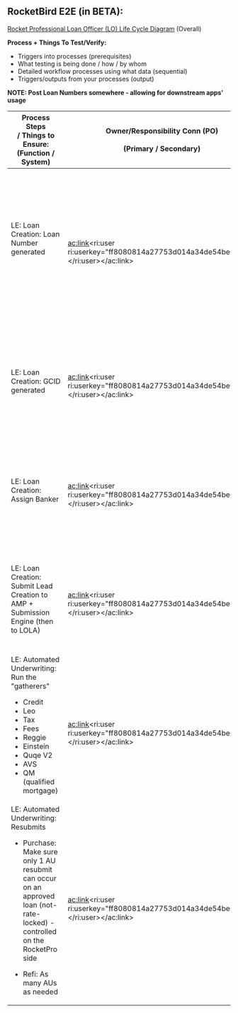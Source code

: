 
## **RocketBird E2E (in BETA):**

[Rocket Professional Loan Officer (LO) Life Cycle Diagram](https://editor.signavio.com/p/hub-preview#model/ff04d56e3b8644cd880073bf5a6af3ab;diagram) (Overall)



**Process + Things To Test/Verify:**

- Triggers into processes (prerequisites)
- What testing is being done / how / by whom
- Detailed workflow processes using what data (sequential)
- Triggers/outputs from your processes (output)




**NOTE: Post Loan Numbers somewhere - allowing for downstream apps' usage**


| Process Steps / Things to Ensure:<br>(Function / System)<br> | Owner/Responsibility Conn (PO)<br><br>(Primary / Secondary)<br> | SME / Testing Conn<br><br>(Primary / Secondary)<br> | Input and Output Triggers / Notifications<br> | Estimated Duration<br> | Status<br><br>(Complete / Not Started)<br> | Notes / Issues<br> |
| --- | --- | --- | --- | --- | --- | --- |
| LE: Loan Creation: Loan Number generated<br><br><br> | <br><ac:link><ri:user ri:userkey="ff8080814a27753d014a34de54be0019"></ri:user></ac:link><br> | <br><ac:link><ri:user ri:userkey="ff8080814b901f93014b98d4cf0f000b"></ri:user></ac:link><ac:link><ri:user ri:userkey="ff8080814b6bfbc5014b8363a6e4000e"></ri:user></ac:link><br><br><ac:link><ri:user ri:userkey="ff8080814a4b9bb3014acf5fa3870064"></ri:user></ac:link> <ac:link><ri:user ri:userkey="8a8903605d45dfb2015de58668960047"></ri:user></ac:link><br> | <ul><li>Input: RP after pull credit + Einstein recommended solution &gt; Send lead to LE</li><li>Output: QTweet to AMP + LOLA</li></ul> | <br> | **COMPLETE** | 1) RP Approval &gt; LE (Loan Creation) &gt; Passes to LOLA + AMP<ul><li>RP after pull credit + Einstein recommended solution &gt; Send lead to LE</li></ul><br>2) LE lets RP know the assigned<br> |
| LE: Loan Creation: GCID generated | <br><ac:link><ri:user ri:userkey="ff8080814a27753d014a34de54be0019"></ri:user></ac:link><br> | <br><ac:link><ri:user ri:userkey="ff8080814b901f93014b98d4cf0f000b"></ri:user></ac:link><ac:link><ri:user ri:userkey="ff8080814b6bfbc5014b8363a6e4000e"></ri:user></ac:link><br><br><ac:link><ri:user ri:userkey="ff8080814a4b9bb3014acf5fa3870064"></ri:user></ac:link> <ac:link><ri:user ri:userkey="8a8903605d45dfb2015de58668960047"></ri:user></ac:link><br> | <br> | <br> | **COMPLETE** | <br> |
| LE: Loan Creation: Assign Banker | <br><ac:link><ri:user ri:userkey="ff8080814a27753d014a34de54be0019"></ri:user></ac:link><br> | <br><ac:link><ri:user ri:userkey="ff8080814b901f93014b98d4cf0f000b"></ri:user></ac:link> <ac:link><ri:user ri:userkey="ff8080814b6bfbc5014b8363a6e4000e"></ri:user></ac:link><br><br><ac:link><ri:user ri:userkey="ff8080814a4b9bb3014acf5fa3870064"></ri:user></ac:link> <ac:link><ri:user ri:userkey="8a8903605d45dfb2015de58668960047"></ri:user></ac:link><br> | <br> | <br> | **COMPLETE** | <br> |
| LE: Loan Creation: Submit Lead Creation to AMP + Submission Engine (then to LOLA) | <br><ac:link><ri:user ri:userkey="ff8080814a27753d014a34de54be0019"></ri:user></ac:link><br> | <br><ac:link><ri:user ri:userkey="ff8080814b901f93014b98d4cf0f000b"></ri:user></ac:link> <ac:link><ri:user ri:userkey="ff8080814b6bfbc5014b8363a6e4000e"></ri:user></ac:link><br><br><ac:link><ri:user ri:userkey="ff8080814a4b9bb3014acf5fa3870064"></ri:user></ac:link> <ac:link><ri:user ri:userkey="8a8903605d45dfb2015de58668960047"></ri:user></ac:link><br> | <br> | <br> | **COMPLETE** | <br> |
| LE: Automated Underwriting: Run the "gatherers"<ul><li>Credit</li><li>Leo</li><li>Tax</li><li>Fees</li><li>Reggie</li><li>Einstein</li><li>Quqe V2</li><li>AVS</li><li>QM (qualified mortgage)</li></ul> | <br><ac:link><ri:user ri:userkey="ff8080814a27753d014a34de54be0019"></ri:user></ac:link><br> | <br><ac:link><ri:user ri:userkey="ff8080814b901f93014b98d4cf0f000b"></ri:user></ac:link> <ac:link><ri:user ri:userkey="ff8080814b6bfbc5014b8363a6e4000e"></ri:user></ac:link><br><br><ac:link><ri:user ri:userkey="ff8080814a4b9bb3014acf5fa3870064"></ri:user></ac:link> <ac:link><ri:user ri:userkey="8a8903605d45dfb2015de58668960047"></ri:user></ac:link><br> | Output Trigger: Return "Approved/Not Approved" to RocketPro | <br> | **COMPLETE** | Send results to AMP<br><br>NOTE: Things will just work - things should not fail<br> |
| LE: Automated Underwriting: Resubmits<br><ul><li>Purchase: Make sure only 1 AU resubmit can occur on an approved loan (not-rate-locked) - controlled on the RocketPro side</li></ul><ul><li>Refi: As many AUs as needed</li></ul> | <br><ac:link><ri:user ri:userkey="ff8080814a27753d014a34de54be0019"></ri:user></ac:link><br> | <br><ac:link><ri:user ri:userkey="ff8080814b901f93014b98d4cf0f000b"></ri:user></ac:link> <ac:link><ri:user ri:userkey="ff8080814b6bfbc5014b8363a6e4000e"></ri:user></ac:link><br><br><ac:link><ri:user ri:userkey="ff8080814a4b9bb3014acf5fa3870064"></ri:user></ac:link> <ac:link><ri:user ri:userkey="8a8903605d45dfb2015de58668960047"></ri:user></ac:link><br> | RP : AU requests (API call) | <br> | **COMPLETE** | RMA: Submits an AU: Automated resubmit |





